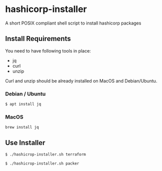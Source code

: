 # hashicorp-installer
A short POSIX compliant shell script to install hashicorp packages

## Install Requirements
You need to have following tools in place:
* jq
* curl
* unzip

Curl and unzip should be already installed on MacOS and Debian/Ubuntu.

### Debian / Ubuntu
```sh
$ apt install jq
```

### MacOS
```sh
brew install jq
```

## Use Installer

```sh
$ ./hashicrop-installer.sh terraform

$ ./hashicrop-installer.sh packer
```
